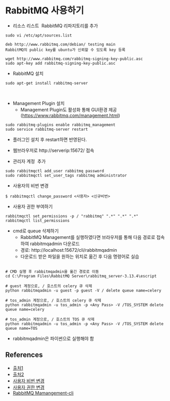 # RabbitMQ 사용하기

- 리소스 리스트  RabbitMQ 리파지토리를 추가 
```shell
sudo vi /etc/apt/sources.list

deb http://www.rabbitmq.com/debian/ testing main 
RabbitMQ의 public key를 ubuntu가 신뢰할 수 있도록 key 등록
 
wget http://www.rabbitmq.com/rabbitmq-signing-key-public.asc
sudo apt-key add rabbitmq-signing-key-public.asc
```

- RabbitMQ 설치
```shell
sudo apt-get install rabbitmq-server 
```
 
- Management Plugin 설치
  - Management Plugin도 활성화 통해 GUI환경 제공 (https://www.rabbitmq.com/management.html)

```shell
sudo rabbitmq-plugins enable rabbitmq_management
sudo service rabbitmq-server restart 
```

- 플러그인 설치 후 restart하면 반영된다.
- 웹브라우저로 http://serverip:15672/ 접속


- 관리자 계정  추가
```shell
sudo rabbitmqctl add_user rabbitmq password
sudo rabbitmqctl set_user_tags rabbitmq administrator 
```

- 사용자의 비번 변경
```shell
$ rabbitmqctl change_password <사용자> <신규비번>
```

- 사용자 권한 부여하기
```shell
rabbitmqctl set_permissions -p / "rabbitmq" ".*" ".*" ".*"
rabbitmqctl list_permissions
```

- cmd로 queue 삭제하기
  - RabbitMQ Management를 실행하였다면 브라우저를 통해 다음 경로로 접속하여 rabbitmqadmin 다운로드
  - 경로: http://localhost:15672/cli/rabbitmqadmin
  - 다운로드 받은 파일을 원하는 위치로 옮긴 후 다음 명령어로 실습

```shell

# CMD 실행 후 rabbitmqadmin을 옮긴 경로로 이동
cd C:\Program Files\RabbitMQ Server\rabbitmq_server-3.13.4\escript

# guest 계정으로, / 호스트의 celery 큐 삭제
python rabbitmqadmin -u guest -p guest -V / delete queue name=celery

# tos_admin 계정으로, / 호스트의 celery 큐 삭제
python rabbitmqadmin -u tos_admin -p <Any Pass> -V /TOS_SYSTEM delete queue name=celery

# tos_admin 계정으로, / 호스트의 TOS 큐 삭제
python rabbitmqadmin -u tos_admin -p <Any Pass> -V /TOS_SYSTEM delete queue name=TOS

```
- rabbitmqadmin은 파이썬으로 실행해야 함

## References
- [출처1](https://experiences.tistory.com/2)
- [출처2](https://sarc.io/index.php/miscellaneous/1632-ubuntu-rabbitmq-apt)
- [사용자 비번 변경](https://bangcfactory.tistory.com/entry/rabbitmq-%EC%82%AC%EC%9A%A9%EC%9E%90-%EA%B4%80%EB%A6%AC)
- [사용자 권한 변경](https://heodolf.tistory.com/50)
- [RabbitMQ Mamangement-cli](https://www.rabbitmq.com/docs/management-cli)